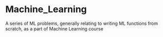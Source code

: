 # Machine_Learning
A series of ML problems, generally relating to writing ML functions from scratch, as a part of Machine Learning course
